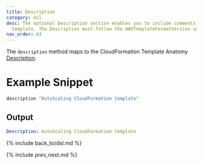 ```yaml
---
title: Description
category: dsl
desc: The optional Description section enables you to include comments about your
  template. The Description must follow the AWSTemplateFormatVersion section.
nav_order: 43
---
```


The `description` method maps to the CloudFormation Template Anatomy [Description](https://docs.aws.amazon.com/AWSCloudFormation/latest/UserGuide/template-description-structure.html).

# Example Snippet


```ruby
description "AutoScaling CloudFormation template"
```

## Output

```yaml
Description: AutoScaling CloudFormation template
```

{% include back_to/dsl.md %}

{% include prev_next.md %}

